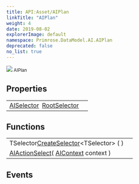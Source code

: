 ```yaml
---
title: API:Asset/AIPlan
linkTitle: "AIPlan"
weight: 4
date: 2019-08-02
explorerImage: default
namespace: Primrose.DataModel.AI.AIPlan
deprecated: false
no_list: true
---
```

<small class="inheritance">
<span class="" href="/docs/api-reference/Class/AIPlan"><img src="/icons/silk/default.png"/>&nbsp;AIPlan</span></small>
 
## Properties
 
<table class="studiohide">
<tbody>
<tr class="function-row ">
<td style="vertical-align:top;white-space:normal;">
<div>
<a class="type" href="/docs/api-reference/Misc/AISelector">AISelector</a><span class="method-body" style="text-indent: -2em; padding-left: 0.5em"><a class="name" href="RootSelector">RootSelector</a></span></td>
<td style="vertical-align:top;white-space:normal;">
</td>
</tr>

</tbody>
</table>
 
## Functions
 
<table class="studiohide">
<tbody>
<tr class="function-row ">
<td style="vertical-align:top;white-space:normal;">
<div>
<span class="type">TSelector</span><span class="method-body" style="text-indent: -2em;"><a class="method-name generic " href="CreateSelector">CreateSelector</a></span><<span class="type">TSelector</span>>&nbsp;<span style="display: inline-block">( <span class="param" style="white-space: nowrap"></span> )</span></span></div></td>
<td style="vertical-align:top;white-space:normal;">
</td>
</tr>

<tr class="function-row ">
<td style="vertical-align:top;white-space:normal;">
<div>
<a class="type" href="/docs/api-reference/Misc/AIAction">AIAction</a><span class="method-body" style="text-indent: -2em;"><a class="method-name  " href="Select">Select</a></span><span style="display: inline-block">( <span class="param" style="white-space: nowrap"><a class="type" href="/docs/api-reference/Misc/AIContext">AIContext</a> context</span> )</span></span></div></td>
<td style="vertical-align:top;white-space:normal;">
</td>
</tr>

</tbody>
</table>
 
## Events
 
<table class="studiohide">
<tbody>
</tbody>
</table>
<b>
</b>
<div class="inheritors">
<ul class="root">
</ul>
</div>
